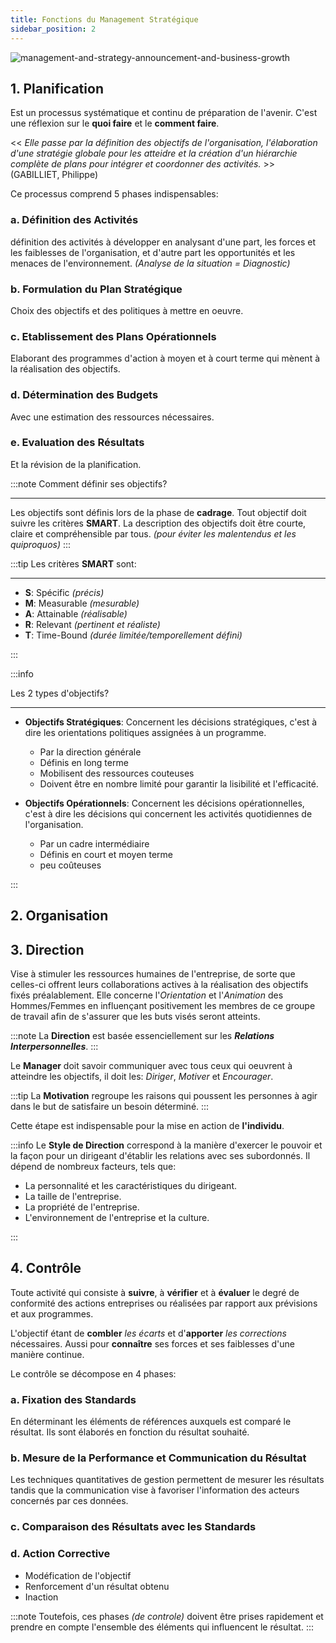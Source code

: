 ```yaml
---
title: Fonctions du Management Stratégique
sidebar_position: 2
---
```


![management-and-strategy-announcement-and-business-growth](https://user-images.githubusercontent.com/72823374/173613014-12af257d-d4c9-4434-ac63-740c831cb8a8.png)

## 1. Planification

Est un processus systématique et continu de préparation de l'avenir. C'est une réflexion sur le **quoi faire** et le **comment faire**.

<< _Elle passe par la définition des objectifs de l'organisation, l'élaboration d'une stratégie globale pour les atteidre et la création d'un hiérarchie complète de plans pour intégrer et coordonner des activités._ >> (GABILLIET, Philippe)

Ce processus comprend 5 phases indispensables:

### a. Définition des Activités

définition des activités à développer en analysant d'une part, les forces et les faiblesses de l'organisation, et d'autre part les opportunités et les menaces de l'environnement. _(Analyse de la situation = Diagnostic)_

### b. Formulation du Plan Stratégique

Choix des objectifs et des politiques à mettre en oeuvre.

### c. Etablissement des Plans Opérationnels

Elaborant des programmes d'action à moyen et à court terme qui mènent à la réalisation des objectifs.

### d. Détermination des Budgets

Avec une estimation des ressources nécessaires.

### e. Evaluation des Résultats

Et la révision de la planification.

:::note
Comment définir ses objectifs?

---

Les objectifs sont définis lors de la phase de **cadrage**. Tout objectif doit suivre les critères **SMART**. La description des objectifs doit être courte, claire et compréhensible par tous. _(pour éviter les malentendus et les quiproquos)_
:::

:::tip
Les critères **SMART** sont:

---

- **S**: Spécific _(précis)_
- **M**: Measurable _(mesurable)_
- **A**: Attainable _(réalisable)_
- **R**: Relevant _(pertinent et réaliste)_
- **T**: Time-Bound _(durée limitée/temporellement défini)_

:::

:::info

Les 2 types d'objectifs?

---

- **Objectifs Stratégiques**: Concernent les décisions stratégiques, c'est à dire les orientations politiques assignées à un programme.

  - Par la direction générale
  - Définis en long terme
  - Mobilisent des ressources couteuses
  - Doivent être en nombre limité pour garantir la lisibilité et l'efficacité.

- **Objectifs Opérationnels**: Concernent les décisions opérationnelles, c'est à dire les décisions qui concernent les activités quotidiennes de l'organisation.

  - Par un cadre intermédiaire
  - Définis en court et moyen terme
  - peu coûteuses

:::

## 2. Organisation

## 3. Direction

Vise à stimuler les ressources humaines de l'entreprise, de sorte que celles-ci offrent leurs collaborations actives à la réalisation des objectifs fixés préalablement. Elle concerne l'_Orientation_ et l'_Animation_ des Hommes/Femmes en influençant positivement les membres de ce groupe de travail afin de s'assurer que les buts visés seront atteints.

:::note
La **Direction** est basée essenciellement sur les **_Relations Interpersonnelles_**.
:::

Le **Manager** doit savoir communiquer avec tous ceux qui oeuvrent à atteindre les objectifs, il doit les: _Diriger_, _Motiver_ et _Encourager_.

:::tip
La **Motivation** regroupe les raisons qui poussent les personnes à agir dans le but de satisfaire un besoin déterminé.
:::

Cette étape est indispensable pour la mise en action de **l'individu**.

:::info
Le **Style de Direction** correspond à la manière d'exercer le pouvoir et la façon pour un dirigeant d'établir les relations avec ses subordonnés. Il dépend de nombreux facteurs, tels que:

- La personnalité et les caractéristiques du dirigeant.
- La taille de l'entreprise.
- La propriété de l'entreprise.
- L'environnement de l'entreprise et la culture.

:::

## 4. Contrôle

Toute activité qui consiste à **suivre**, à **vérifier** et à **évaluer** le degré de conformité des actions entreprises ou réalisées par rapport aux prévisions et aux programmes.

L'objectif étant de **combler** _les écarts_ et d'**apporter** _les corrections_ nécessaires. Aussi pour **connaître** ses forces et ses faiblesses d'une manière continue.

Le contrôle se décompose en 4 phases:

### a. Fixation des Standards

En déterminant les éléments de références auxquels est comparé le résultat. Ils sont élaborés en fonction du résultat souhaité.

### b. Mesure de la Performance et Communication du Résultat

Les techniques quantitatives de gestion permettent de mesurer les résultats tandis que la communication vise à favoriser l'information des acteurs concernés par ces données.

### c. Comparaison des Résultats avec les Standards

### d. Action Corrective

- Modéfication de l'objectif
- Renforcement d'un résultat obtenu
- Inaction

:::note
Toutefois, ces phases _(de controle)_ doivent être prises rapidement et prendre en compte l'ensemble des éléments qui influencent le résultat.
:::
